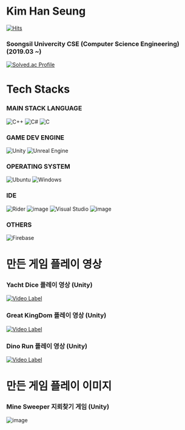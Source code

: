 # Kim Han Seung
[![Hits](https://hits.seeyoufarm.com/api/count/incr/badge.svg?url=https%3A%2F%2Fgithub.com%2FKor-HanS&count_bg=%230007FF&title_bg=%23555555&icon=&icon_color=%23FF0000&title=hits&edge_flat=false)](https://hits.seeyoufarm.com)

### Soongsil Univercity CSE (Computer Science Engineering) (2019.03 ~)
[![Solved.ac Profile](http://mazassumnida.wtf/api/v2/generate_badge?boj=hanking302)](https://solved.ac/hanking302/)

# Tech Stacks 

### MAIN STACK LANGUAGE
![C++](https://img.shields.io/badge/c++-%2300599C.svg?style=for-the-badge&logo=c%2B%2B&logoColor=white)
![C#](https://img.shields.io/badge/c%23-%23239120.svg?style=for-the-badge&logo=c-sharp&logoColor=white)
![C](https://img.shields.io/badge/c-%2300599C.svg?style=for-the-badge&logo=c&logoColor=white)

### GAME DEV ENGINE
![Unity](https://img.shields.io/badge/unity-%23000000.svg?style=for-the-badge&logo=unity&logoColor=white)
![Unreal Engine](https://img.shields.io/badge/unrealengine-%23313131.svg?style=for-the-badge&logo=unrealengine&logoColor=white)

### OPERATING SYSTEM
![Ubuntu](https://img.shields.io/badge/Ubuntu-E95420?style=for-the-badge&logo=ubuntu&logoColor=white)
![Windows](https://img.shields.io/badge/Windows-0078D6?style=for-the-badge&logo=windows&logoColor=white)

### IDE 
![Rider](https://img.shields.io/badge/Rider-000000.svg?style=for-the-badge&logo=Rider&logoColor=white&color=black&labelColor=crimson)
![image](https://github.com/Kor-HanS/Kor-HanS/assets/99121615/ca77766d-8b04-4e33-b420-f6d657b43985)
![Visual Studio](https://img.shields.io/badge/Visual%20Studio-5C2D91.svg?style=for-the-badge&logo=visual-studio&logoColor=white)
![image](https://github.com/Kor-HanS/Kor-HanS/assets/99121615/690f9909-013a-4576-a0f9-21d654082add)

### OTHERS
![Firebase](https://img.shields.io/badge/Firebase-039BE5?style=for-the-badge&logo=Firebase&logoColor=white)


# 만든 게임 플레이 영상

### Yacht Dice 플레이 영상 (Unity)

[![Video Label](http://img.youtube.com/vi/KTIGlyd_Uak/0.jpg)](https://youtu.be/KTIGlyd_Uak)

### Great KingDom 플레이 영상 (Unity)

[![Video Label](http://img.youtube.com/vi/FozWlovzuY0/0.jpg)](https://youtu.be/FozWlovzuY0)

### Dino Run 플레이 영상 (Unity)

[![Video Label](http://img.youtube.com/vi/X3L6orXCNUc/0.jpg)](https://youtu.be/X3L6orXCNUc)

# 만든 게임 플레이 이미지

### Mine Sweeper 지뢰찾기 게임 (Unity)

![image](https://github.com/GameDev-HanS/GameDev-HanS/assets/163544913/ab07ab8a-39fa-419c-b652-77bfc3db4753)
